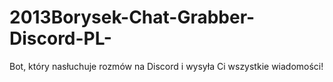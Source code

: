 # 2013Borysek-Chat-Grabber-Discord-PL-
Bot, który nasłuchuje rozmów na Discord i wysyła Ci wszystkie wiadomości!
